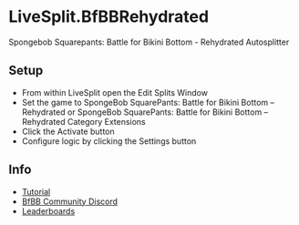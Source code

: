 # LiveSplit.BfBBRehydrated
Spongebob Squarepants: Battle for Bikini Bottom - Rehydrated Autosplitter

## Setup
  - From within LiveSplit open the Edit Splits Window
  - Set the game to SpongeBob SquarePants: Battle for Bikini Bottom – Rehydrated or SpongeBob SquarePants: Battle for Bikini Bottom – Rehydrated Category Extensions
  - Click the Activate button
  - Configure logic by clicking the Settings button
    
## Info
  - [Tutorial](https://youtu.be/Q3sMgzjz_DI)
  - [BfBB Community Discord](https://discord.gg/8BKC3US)
  - [Leaderboards](https://www.speedrun.com/rehydrated)
